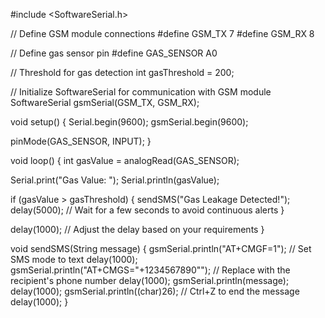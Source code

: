 #include <SoftwareSerial.h>

// Define GSM module connections
#define GSM_TX 7
#define GSM_RX 8

// Define gas sensor pin
#define GAS_SENSOR A0

// Threshold for gas detection
int gasThreshold = 200;

// Initialize SoftwareSerial for communication with GSM module
SoftwareSerial gsmSerial(GSM_TX, GSM_RX);

void setup() {
  Serial.begin(9600);
  gsmSerial.begin(9600);

  pinMode(GAS_SENSOR, INPUT);
}

void loop() {
  int gasValue = analogRead(GAS_SENSOR);

  Serial.print("Gas Value: ");
  Serial.println(gasValue);

  if (gasValue > gasThreshold) {
    sendSMS("Gas Leakage Detected!");
    delay(5000);  // Wait for a few seconds to avoid continuous alerts
  }

  delay(1000);  // Adjust the delay based on your requirements
}

void sendSMS(String message) {
  gsmSerial.println("AT+CMGF=1");  // Set SMS mode to text
  delay(1000);
  gsmSerial.println("AT+CMGS=\"+1234567890\"");  // Replace with the recipient's phone number
  delay(1000);
  gsmSerial.println(message);
  delay(1000);
  gsmSerial.println((char)26);  // Ctrl+Z to end the message
  delay(1000);
}
